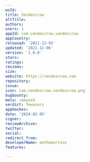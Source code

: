 ```yaml
---
wsId: 
title: Vendescrow
altTitle: 
authors: 
users: 1
appId: com.vendescrow.vendescrow
appCountry: 
released: '2021-12-05'
updated: '2021-12-06'
version: '1.0.0'
stars: 
ratings: 
reviews: 
size: 
website: https://vendescrow.com
repository: 
issue: 
icon: com.vendescrow.vendescrow.png
bugbounty: 
meta: removed
verdict: fewusers
appHashes: 
date: '2024-02-05'
signer: 
reviewArchive: 
twitter: 
social: 
redirect_from: 
developerName: mathemartins
features: 

---
```


